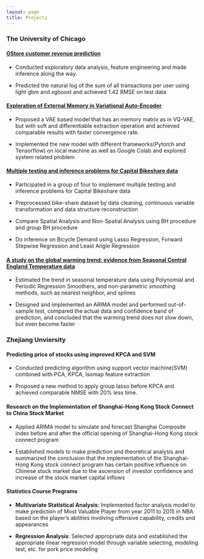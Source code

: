 ```yaml
---
layout: page
title: Projects
---
```


### The University of Chicago

#### [GStore customer revenue prediction]()

- Conducted exploratory data analysis, feature engineering and made inference along the way.- Predicted the natural log of the sum of all transactions per user using light gbm and xgboost and achieved 1.42 RMSE on test data


#### [Exploration of External Memory in Variational Auto-Encoder](https://github.com/YuhuiNi/Exploration-of-External-Memory-in-Variational-Auto-Encoder)

- Proposed a VAE based model that has an memory matrix as in VQ-VAE, but with soft and differentiable extraction operation andachieved comparable results with faster convergence rate.- Implemented the new model with different frameworks(Pytorch and Tensorflow) on local machine as well as Google Colab andexplored system related problem


#### [Multiple testing and inference problems for Capital Bikeshare data](https://github.com/YuhuiNi/Multiple_testing) 

- Participated in a group of four to implement multiple testing and inference problems for Capital Bikeshare data

- Preprocessed bike-share dataset by data cleaning, continuous variable transformation and data structure reconstruction

- Compare Spatial Analysis and Non-Spatial Analysis using BH procedure and group BH procedure

- Do inference on Bicycle Demand using Lasso Regression, Forward Stepwise Regression and Least Angle Regression


#### [A study on the global warming trend: evidence from Seasonal Central England Temperature data](https://github.com/YuhuiNi/Time_depent_data)

- Estimated the trend in seasonal temperature data using Polynomial and Periodic Regression Smoothers, and non-parametric smoothing methods, such as nearest neighbor, and splines

- Designed and implemented an ARIMA model and performed out-of-sample test, compared the actual data and confidence band of prediction, and concluded that the warming trend does not slow down, but even become faster


### Zhejiang Unviersity


#### Predicting price of stocks using improved KPCA and SVM

-  Conducted predicting algorithm using support vector machine(SVM) combined with PCA, KPCA, Isomap feature extraction

- Proposed a new method to apply group lasso before KPCA and achieved comparable NMSE with 20% less time.


#### Research on the Implementation of Shanghai-Hong Kong Stock Connect to China Stock Market

- Applied ARIMA model to simulate and forecast Shanghai Composite index before and after the official opening of Shanghai-Hong Kong stock connect program

- Established models to make prediction and theoretical analysis and summarized the conclusion that the implementation of the Shanghai-Hong Kong stock connect program has certain positive influence on Chinese stock market due to the ascension of investor confidence and increase of the stock market capital inflows


#### Statistics Course Programs

- **Multivariate Statistical Analysis**: Implemented factor analysis model to make prediction of Most Valuable Player from year 2011 to 2015 in NBA based on the player’s abilities involving offensive capability, credits and appearances

- **Regression Analysis**: Selected appropriate data and established the appropriate linear regression model through variable selecting, modeling test, etc. for pork price modeling



